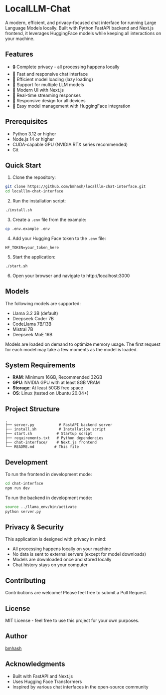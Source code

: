 # LocalLLM-Chat

A modern, efficient, and privacy-focused chat interface for running Large Language Models locally. Built with Python FastAPI backend and Next.js frontend, it leverages HuggingFace models while keeping all interactions on your machine.

## Features

- 🔒 Complete privacy - all processing happens locally
- 🚀 Fast and responsive chat interface
- 💾 Efficient model loading (lazy loading)
- 🎯 Support for multiple LLM models
- 🎨 Modern UI with Next.js
- 🔄 Real-time streaming responses
- 📱 Responsive design for all devices
- 🤗 Easy model management with HuggingFace integration

## Prerequisites

- Python 3.12 or higher
- Node.js 14 or higher
- CUDA-capable GPU (NVIDIA RTX series recommended)
- Git

## Quick Start

1. Clone the repository:
```bash
git clone https://github.com/bmhash/localllm-chat-interface.git
cd localllm-chat-interface
```

2. Run the installation script:
```bash
./install.sh
```

3. Create a `.env` file from the example:
```bash
cp .env.example .env
```

4. Add your Hugging Face token to the `.env` file:
```
HF_TOKEN=your_token_here
```

5. Start the application:
```bash
./start.sh
```

6. Open your browser and navigate to http://localhost:3000

## Models

The following models are supported:
- Llama 3.2 3B (default)
- Deepseek Coder 7B
- CodeLlama 7B/13B
- Mistral 7B
- Deepseek MoE 16B

Models are loaded on demand to optimize memory usage. The first request for each model may take a few moments as the model is loaded.

## System Requirements

- **RAM**: Minimum 16GB, Recommended 32GB
- **GPU**: NVIDIA GPU with at least 8GB VRAM
- **Storage**: At least 50GB free space
- **OS**: Linux (tested on Ubuntu 20.04+)

## Project Structure

```
.
├── server.py           # FastAPI backend server
├── install.sh          # Installation script
├── start.sh           # Startup script
├── requirements.txt   # Python dependencies
├── chat-interface/    # Next.js frontend
└── README.md         # This file
```

## Development

To run the frontend in development mode:
```bash
cd chat-interface
npm run dev
```

To run the backend in development mode:
```bash
source ../llama_env/bin/activate
python server.py
```

## Privacy & Security

This application is designed with privacy in mind:
- All processing happens locally on your machine
- No data is sent to external servers (except for model downloads)
- Models are downloaded once and stored locally
- Chat history stays on your computer

## Contributing

Contributions are welcome! Please feel free to submit a Pull Request.

## License

MIT License - feel free to use this project for your own purposes.

## Author

[bmhash](https://github.com/bmhash)

## Acknowledgments

- Built with FastAPI and Next.js
- Uses Hugging Face Transformers
- Inspired by various chat interfaces in the open-source community
